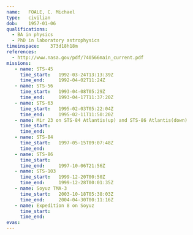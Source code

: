 ```yaml
---
name:	FOALE, C. Michael
type:	civilian
dob:	1957-01-06
qualifications:
  - BA in physics
  - PhD in laboratory astrophysics
timeinspace:	373d18h18m
references:
  - http://www.nasa.gov/pdf/740566main_current.pdf
missions:
   - name: STS-45
     time_start:   1992-03-24T13:13:39Z
     time_end:     1992-04-02T11:24Z
   - name: STS-56
     time_start:   1993-04-08T05:29Z
     time_end:     1993-04-17T11:37:20Z
   - name: STS-63
     time_start:   1995-02-03T05:22:04Z
     time_end:     1995-02-11T11:50:20Z
   - name: Mir 23 on STS-84 Atlantis(up) and STS-86 Atlantis(down)
     time_start:   
     time_end:     
   - name: STS-84
     time_start:   1997-05-15T09:07:48Z
     time_end:     
   - name: STS-86
     time_start:   
     time_end:     1997-10-06T21:56Z
   - name: STS-103
     time_start:   1999-12-20T00:50Z
     time_end:     1999-12-28T00:01:35Z
   - name: Soyuz TMA-3
     time_start:   2003-10-18T05:38:03Z
     time_end:     2004-04-30T00:11:16Z
   - name: Expedition 8 on Soyuz
     time_start:   
     time_end:     
evas:
---
```

